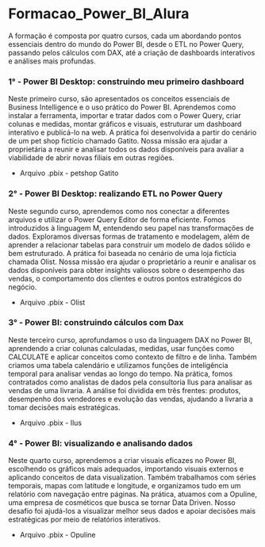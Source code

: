 # Formacao_Power_BI_Alura
A formação é composta por quatro cursos, cada um abordando pontos essenciais dentro do mundo do Power BI, desde o ETL no Power Query, passando pelos cálculos com DAX, até a criação de dashboards interativos e análises mais profundas.

### 1° - Power BI Desktop: construindo meu primeiro dashboard
Neste primeiro curso, são apresentados os conceitos essenciais de Business Intelligence e o uso prático do Power BI. Aprendemos como instalar a ferramenta, importar e tratar dados com o Power Query, criar colunas e medidas, montar gráficos e visuais, estruturar um dashboard interativo e publicá-lo na web. A prática foi desenvolvida a partir do cenário de um pet shop fictício chamado Gatito. Nossa missão era ajudar a proprietária a reunir e analisar todos os dados disponíveis para avaliar a viabilidade de abrir novas filiais em outras regiões.

* Arquivo .pbix - petshop Gatito

### 2° - Power BI Desktop: realizando ETL no Power Query
Neste segundo curso, aprendemos como nos conectar a diferentes arquivos e utilizar o Power Query Editor de forma eficiente. Fomos introduzidos à linguagem M, entendendo seu papel nas transformações de dados. Exploramos diversas formas de tratamento e modelagem, além de aprender a relacionar tabelas para construir um modelo de dados sólido e bem estruturado. A prática foi baseada no cenário de uma loja fictícia chamada Olist. Nossa missão era ajudar o proprietário a reunir e analisar os dados disponíveis para obter insights valiosos sobre o desempenho das vendas, o comportamento dos clientes e outros pontos estratégicos do negócio.

* Arquivo .pbix - Olist

### 3° - Power BI: construindo cálculos com Dax
Neste terceiro curso, aprofundamos o uso da linguagem DAX no Power BI, aprendendo a criar colunas calculadas, medidas, usar funções como CALCULATE e aplicar conceitos como contexto de filtro e de linha. Também criamos uma tabela calendário e utilizamos funções de inteligência temporal para analisar vendas ao longo do tempo. Na prática, fomos contratados como analistas de dados pela consultoria Ilus para analisar as vendas de uma livraria. A análise foi dividida em três frentes: produtos, desempenho dos vendedores e evolução das vendas, ajudando a livraria a tomar decisões mais estratégicas.

* Arquivo .pbix - Ilus

### 4° - Power BI: visualizando e analisando dados
Neste quarto curso, aprendemos a criar visuais eficazes no Power BI, escolhendo os gráficos mais adequados, importando visuais externos e aplicando conceitos de data visualization. Também trabalhamos com séries temporais, mapas com latitude e longitude, e organizamos tudo em um relatório com navegação entre páginas. Na prática, atuamos com a Opuline, uma empresa de cosméticos que busca se tornar Data Driven. Nosso desafio foi ajudá-los a visualizar melhor seus dados e apoiar decisões mais estratégicas por meio de relatórios interativos.

* Arquivo .pbix - Opuline
